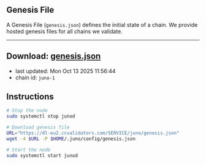 ## Genesis File
A Genesis File (`genesis.json`) defines the initial state of a chain. We provide hosted genesis files for all chains we validate.

---
**Download: [genesis.json](https://dl-eu2.ccvalidators.com/SERVICE/juno/genesis.json)**
---

- last updated: Mon Oct 13 2025 11:56:44
- chain id: `juno-1`

## Instructions
```sh
# Stop the node
sudo systemctl stop junod

# Download genesis file
URL="https://dl-eu2.ccvalidators.com/SERVICE/juno/genesis.json"
wget -4 $URL -P $HOME/.juno/config/genesis.json

# Start the node
sudo systemctl start junod
```
